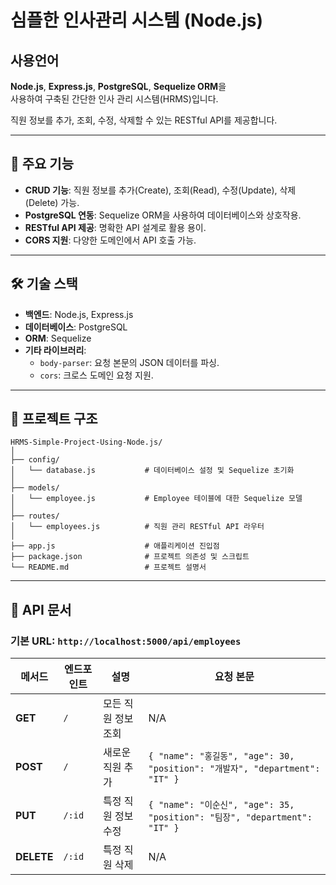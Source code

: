# 심플한 인사관리 시스템 (Node.js)
## 사용언어
**Node.js**, **Express.js**, **PostgreSQL**, **Sequelize ORM**을 <br>
사용하여 구축된 간단한 인사 관리 시스템(HRMS)입니다. 

직원 정보를 추가, 조회, 수정, 삭제할 수 있는 RESTful API를 제공합니다.

---

## 🚀 주요 기능

- **CRUD 기능**: 직원 정보를 추가(Create), 조회(Read), 수정(Update), 삭제(Delete) 가능.
- **PostgreSQL 연동**: Sequelize ORM을 사용하여 데이터베이스와 상호작용.
- **RESTful API 제공**: 명확한 API 설계로 활용 용이.
- **CORS 지원**: 다양한 도메인에서 API 호출 가능.

---

## 🛠️ 기술 스택

- **백엔드**: Node.js, Express.js
- **데이터베이스**: PostgreSQL
- **ORM**: Sequelize
- **기타 라이브러리**:
  - `body-parser`: 요청 본문의 JSON 데이터를 파싱.
  - `cors`: 크로스 도메인 요청 지원.

---

## 📂 프로젝트 구조
```
HRMS-Simple-Project-Using-Node.js/
│
├── config/
│   └── database.js           # 데이터베이스 설정 및 Sequelize 초기화
│
├── models/
│   └── employee.js           # Employee 테이블에 대한 Sequelize 모델
│
├── routes/
│   └── employees.js          # 직원 관리 RESTful API 라우터
│
├── app.js                    # 애플리케이션 진입점
├── package.json              # 프로젝트 의존성 및 스크립트
└── README.md                 # 프로젝트 설명서
```

---
## 📖 API 문서

### 기본 URL: `http://localhost:5000/api/employees`

| **메서드**   | **엔드포인트**        | **설명**                          | **요청 본문**                                                                                                            |
|--------------|-----------------------|-----------------------------------|--------------------------------------------------------------------------------------------------------------------------|
| **GET**      | `/`                   | 모든 직원 정보 조회               | N/A                                                                                                                      |
| **POST**     | `/`                   | 새로운 직원 추가                  | `{ "name": "홍길동", "age": 30, "position": "개발자", "department": "IT" }`                                              |
| **PUT**      | `/:id`                | 특정 직원 정보 수정                | `{ "name": "이순신", "age": 35, "position": "팀장", "department": "IT" }`                                                |
| **DELETE**   | `/:id`                | 특정 직원 삭제                     | N/A                                                                                                                      |

